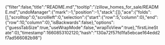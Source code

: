 {"filter":false,"title":"README.md","tooltip":"/zillow_homes_for_sale/README.md","undoManager":{"mark":-1,"position":-1,"stack":[]},"ace":{"folds":[],"scrolltop":0,"scrollleft":0,"selection":{"start":{"row":5,"column":0},"end":{"row":10,"column":0},"isBackwards":false},"options":{"guessTabSize":true,"useWrapMode":false,"wrapToView":true},"firstLineState":0},"timestamp":1660853102120,"hash":"130a72f57fd1fa5ebcae164edd2f7ad566082b98"}